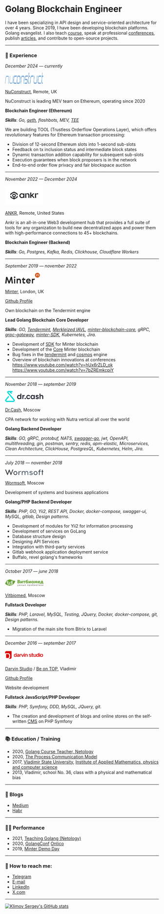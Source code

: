# Golang Blockchain Engineer

I have been specializing in API design and service-oriented architecture for over 4 years. Since 2019, I have been developing blockchain platforms. Golang evangelist. I also teach [course](#-education--training), speak at professional [conferences](#-performance), publish [articles](#-blogs), and contribute to open-source projects.

<!--
**klim0v/klim0v** is a ✨ _special_ ✨ repository because its `README.md` (this file) appears on your GitHub profile.

Here are some ideas to get you started:

- 🔭 I’m currently working on ...
- 🌱 I’m currently learning ...
- 👯 I’m looking to collaborate on ...
- 🤔 I’m looking for help with ...
- 💬 Ask me about ...
- 📫 How to reach me: ...
- 😄 Pronouns: ...
- ⚡ Fun fact: ...
-->

---

### 🔬 Experience

_December 2024 — currently_

<img alt="NuConstruct" src="https://raw.githubusercontent.com/klim0v/klim0v.github.io/master/images/nuconstruct.svg" width="125" height="36">

[NuConstruct](https://nuconstruct.xyz/), Remote, UK

NuConstruct is leading MEV team on Ethereum, operating since 2020

**Blockchain Engineer (Ethereum)**

**_Skills_**: _Go, [geth](https://github.com/ethereum/go-ethereum), flashbots, MEV, [TEE](https://collective.flashbots.net/t/searching-in-tdx/3902)_

We are building TOOL (Trustless Orderflow Operations Layer), which offers revolutionary features for Ethereum transaction processing:
* Division of 12-second Ethereum slots into 1-second sub-slots
* Feedback on tx inclusion status and intermediate block states
* Dynamic transaction addition capability for subsequent sub-slots
* Execution guarantees when block proposers is in the network
* End-to-end order flow privacy and fair blockspace auction

---

_November 2022 — December 2024_

![ANKR](https://raw.githubusercontent.com/klim0v/klim0v.github.io/master/images/ankr-logo.png)

[ANKR](https://www.ankr.com/), Remote, United States

Ankr is an all-in-one Web3 development hub that provides a full suite of tools for any organization to build new decentralized apps and power them with high-performance connections to 45+ blockchains.

**Blockchain Engineer (Backend)**

**_Skills_**: _Go, Postgres, Kafka, Redis, Clickhouse, Cloudflare Workers_

---

_September 2019 — november 2022_

![Minter](https://raw.githubusercontent.com/klim0v/klim0v.github.io/master/images/minter-logo.png)

[Minter](https://www.minter.network/), London, UK

[Github Profile](https://github.com/MinterTeam)

Own blockchain on the Tendermint engine

**Lead Golang Blockchain Core Developer**

**_Skills_**: _GO, [Tendermint](https://github.com/tendermint/tm-db/blob/v0.6.3/CHANGELOG.md#changelog), [Merkleized IAVL](https://github.com/cosmos/iavl/blob/v0.14.3/CHANGELOG.md#0143-november-23-2020), [minter-blockchain-core](https://github.com/MinterTeam/minter-go-node), gRPC, [grpc-gateway](https://github.com/MinterTeam/node-grpc-gateway), [minter-SDK](https://pkg.go.dev/mod/github.com/MinterTeam/minter-go-sdk/v2), Kubernetes, Jira._

- Development of [SDK](https://github.com/MinterTeam/minter-go-sdk) for Minter blockchain 
- Development of the [Core](https://github.com/MinterTeam/minter-go-node) Minter blockchain 
- Bug fixes in the [tendermint](https://github.com/tendermint/tm-db/pull/134) and [cosmos](https://github.com/cosmos/iavl/pull/324) engine
- Overview of blockchain innovations at conferences https://www.youtube.com/watch?v=hUx6rZLD_ok https://www.youtube.com/watch?v=7bZREmkcpiY

---

_November 2018 — september 2019_

![Dr.Cash](https://raw.githubusercontent.com/klim0v/klim0v.github.io/master/images/dr-cash-logo.png)

[Dr.Cash](https://dr.cash/), Moscow

CPA network for working with Nutra vertical all over the world

**Golang Backend Developer**

**_Skills_**: _GO, gRPC, protobuf, NATS, [swagger-go](https://github.com/go-swagger/go-swagger), jwt, OpenAPI, multithreading, gin, postman, sentry, redis, apm-elastic, Microservices, Clean Architecture, ClickHouse, PostgresQL, Kubernetes, Helm, Jira._

---

_July 2018 — november 2018_

![Wormsoft](https://raw.githubusercontent.com/klim0v/klim0v.github.io/master/images/wormsoft-logo.png)

[Wormsoft](https://wormsoft.ru/), Moscow

Development of systems and business applications

**Golang/PHP Backend Developer**

**_Skills_**: _PHP, GO, Yii2, REST API, Docker, docker-compose, swagger-ui, MySQL, gitlab, Design patterns._

- Development of modules for Yii2 for information processing
- Development of services on GoLang
- Database structure design
- Designing API Services
- Integration with third-party services
- Gitlab webhook application deployment service
- Buffalo, revel golang's frameworks


---

_October 2017 — june 2018_

![Vitbiomed](https://raw.githubusercontent.com/klim0v/klim0v.github.io/master/images/vitbiomed-logo.png)

[Vitbiomed](http://vitbiomed.ru/), Moscow

**Fullstack  Developer**

**_Skills_**: _PHP, Laravel, MySQL, Testing, JQuery, Docker, docker-compose, git, Design patterns._

- Migration of the main site from Bitrix to Laravel


---

_December 2016 — september 2017_

![Darvin Studio](https://raw.githubusercontent.com/klim0v/klim0v.github.io/master/images/darvin-studio-logo.png)

[Darvin Studio](https://www.darvin-studio.ru/) / [Be on TOP](https://www.beontop.ae/), Vladimir

[Github Profile](https://github.com/DarvinStudio)

Website development

**Fullstack JavaScript/PHP Developer**

**_Skills_**: _PHP, Symfony, DDD, MySQL, JQuery, git._

- The creation and development of blogs and online stores on the self-written [CMS](https://github.com/DarvinStudio) on PHP Symfony 


---

### 📚 Education / Training

- 2020, [Golang Course Teacher, Netology](https://youtu.be/wTbH3FpxI0o)
- 2020, [The Process Communication Model](https://github.com/klim0v/klim0v.github.io/raw/master/pdf/K2MPROF-340578.pdf)
- 2017, [Vladimir State University](https://www.vlsu.ru/), [Institute of Applied Mathematics, physics and computer science](http://ipmfi.vlsu.ru/)
- 2013, Vladimir, school No. 36, class with a physical and mathematical bias

---

### 📝 Blogs

- [Medium](https://medium.com/@klim0v)
- [Habr](https://habr.com/ru/users/klim0v/)

---

### 👨‍🏫 Performance

- 2021, [Teaching Golang (Netology)](https://youtu.be/wTbH3FpxI0o)
- 2020, [GolangConf](https://www.youtube.com/watch?v=Q9x1FVPDGu4) [Ontico](https://golangconf.ru/2020/abstracts/6761)
- 2019, [Minter Demo Day](https://youtu.be/7bZREmkcpiY)

---

### 📇 How to reach me:

- [Telegram](https://t.me/klmff)
- [E-mail](mailto:crazyuser704@gmail.com)
- [LinkedIn](https://www.linkedin.com/in/klim0v/)
- [X.com](https://x.com/0xGoDev)

---

[![Klimov Sergey's GitHub stats](https://github-readme-stats.vercel.app/api?username=klim0v&show_icons=true&theme=dracula)](https://github.com/anuraghazra/github-readme-stats)
